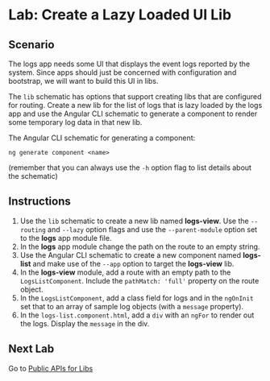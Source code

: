 # Lab: Create a Lazy Loaded UI Lib

## Scenario
The logs app needs some UI that displays the event logs reported by the system. Since apps should just be concerned with configuration and bootstrap, we will want to build this UI in libs.

The `lib` schematic has options that support creating libs that are configured for routing. Create a new lib for the list of logs that is lazy loaded by the logs app and use the Angular CLI schematic to generate a component to render some temporary log data in that new lib.

The Angular CLI schematic for generating a component:
```console
ng generate component <name>
```
(remember that you can always use the `-h` option flag to list details about the schematic)

## Instructions
1. Use the `lib` schematic to create a new lib named **logs-view**. Use the `--routing` and `--lazy` option flags and use the `--parent-module` option set to the **logs** app module file.
1. In the **logs** app module change the path on the route to an empty string.
1. Use the Angular CLI schematic to create a new component named **logs-list** and make use of the `--app` option to target the **logs-view** lib.
1. In the **logs-view** module, add a route with an empty path to the `LogsListComponent`. Include the `pathMatch: 'full'` property on the route object.
1. In the `LogsListComponent`, add a class field for logs and in the `ngOnInit` set that to an array of sample log objects (with a `message` property).
1. In the `logs-list.component.html`, add a `div` with an `ngFor` to render out the logs. Display the `message` in the div.

## Next Lab
Go to [Public APIs for Libs](organizing-code-in-a-workspace/lab-3.md)